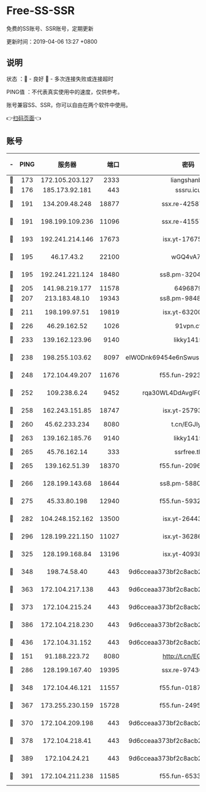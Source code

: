 # Free-SS-SSR

免费的SS账号、SSR账号，定期更新

更新时间：2019-04-06 13:27 +0800

## 说明

状态     ：🙂 - 良好 🙁 - 多次连接失败或连接超时

PING值   ：不代表真实使用中的速度，仅供参考。

账号兼容SS、SSR，你可以自由在两个软件中使用。

👉[扫码页面](https://liesauer.github.io/Free-SS-SSR/)👈

## 账号

|-|PING|服务器|端口|密码|加密方式|区域|
|:----:|:----:|:-----:|-----:|:----:|:----:|:----:|
|🙂|173|172.105.203.127|2333|liangshanbo|chacha20|JP|
|🙂|176|185.173.92.181|443|sssru.icu|rc4-md5|RU|
|🙂|191|134.209.48.248|18877|ssx.re-42587403|aes-256-cfb|US|
|🙂|191|198.199.109.236|11096|ssx.re-41557165|aes-256-cfb|US|
|🙂|193|192.241.214.146|17673|isx.yt-17675026|aes-256-cfb|US|
|🙂|195|46.17.43.2|22100|wGQ4vA7D|aes-256-gcm|RU|
|🙂|195|192.241.221.124|18480|ss8.pm-32044618|aes-256-cfb|US|
|🙂|205|141.98.219.177|11578|6496879|chacha20|US|
|🙂|207|213.183.48.10|19343|ss8.pm-98489424|rc4-md5|RU|
|🙂|211|198.199.97.51|19819|isx.yt-63200254|aes-256-cfb|US|
|🙂|226|46.29.162.52|1026|91vpn.cf|rc4-md5|RU|
|🙂|233|139.162.123.96|9140|likky1415|aes-256-cfb|JP|
|🙂|238|198.255.103.62|8097|eIW0Dnk69454e6nSwuspv9DmS201tQ0D|aes-256-cfb|US|
|🙂|248|172.104.49.207|11676|f55.fun-29234040|aes-256-cfb|SG|
|🙂|252|109.238.6.24|9452|rqa30WL4DdAvgIFG6Fs3znzTa|aes-256-cfb|FR|
|🙂|258|162.243.151.85|18747|isx.yt-25793910|aes-256-cfb|US|
|🙂|260|45.62.233.234|8080|t.cn/EGJIyrl|rc4-md5|CA|
|🙂|263|139.162.185.76|9140|likky1415|aes-256-cfb|DE|
|🙂|265|45.76.162.14|333|ssrfree.tk|rc4|SG|
|🙂|265|139.162.51.39|18370|f55.fun-20968647|aes-256-cfb|SG|
|🙂|266|128.199.143.68|18644|ss8.pm-58805448|aes-256-cfb|SG|
|🙂|275|45.33.80.198|12940|f55.fun-59324256|aes-256-cfb|US|
|🙂|282|104.248.152.162|13500|isx.yt-26443647|aes-256-cfb|SG|
|🙂|296|128.199.221.150|11027|isx.yt-36286257|aes-256-cfb|SG|
|🙂|325|128.199.168.84|13196|isx.yt-40938959|aes-256-cfb|SG|
|🙂|348|198.74.58.40|443|9d6cceaa373bf2c8acb22e60b6a58be6|aes-256-cfb|US|
|🙂|363|172.104.217.138|443|9d6cceaa373bf2c8acb22e60b6a58be6|aes-256-cfb|US|
|🙂|373|172.104.215.24|443|9d6cceaa373bf2c8acb22e60b6a58be6|aes-256-cfb|US|
|🙂|386|172.104.218.230|443|9d6cceaa373bf2c8acb22e60b6a58be6|aes-256-cfb|US|
|🙂|436|172.104.31.152|443|9d6cceaa373bf2c8acb22e60b6a58be6|aes-256-cfb|US|
|🙂|151|91.188.223.72|8080|http://t.cn/EGJIyrl|rc4-md5|RU|
|🙂|286|128.199.167.40|19395|ssx.re-97436053|aes-256-cfb|SG|
|🙂|348|172.104.46.121|11557|f55.fun-01871509|aes-256-cfb|SG|
|🙂|367|173.255.230.159|15728|f55.fun-24959941|aes-256-cfb|US|
|🙂|370|172.104.209.198|443|9d6cceaa373bf2c8acb22e60b6a58be6|aes-256-cfb|US|
|🙂|378|172.104.218.41|443|9d6cceaa373bf2c8acb22e60b6a58be6|aes-256-cfb|US|
|🙂|389|172.104.24.21|443|9d6cceaa373bf2c8acb22e60b6a58be6|aes-256-cfb|US|
|🙂|391|172.104.211.238|11585|f55.fun-65338054|aes-256-cfb|US|
